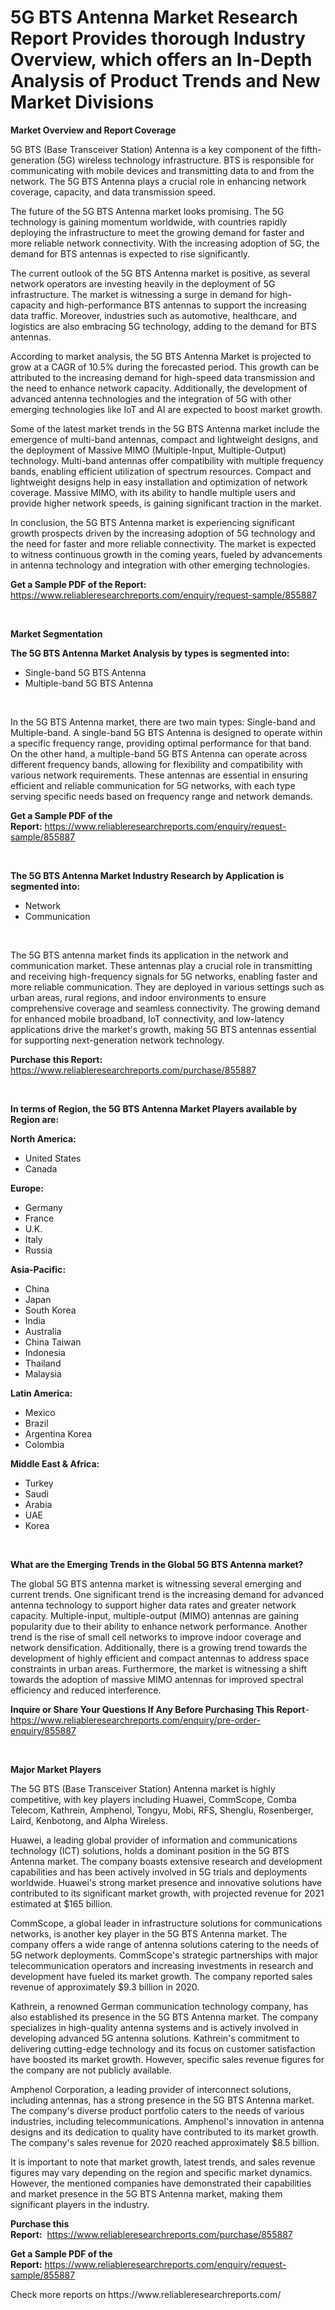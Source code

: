 <p><h1>5G BTS Antenna Market Research Report Provides thorough Industry Overview, which offers an In-Depth Analysis of Product Trends and New Market Divisions</h1></p><p><strong>Market Overview and Report Coverage</strong></p>
<p><p>5G BTS (Base Transceiver Station) Antenna is a key component of the fifth-generation (5G) wireless technology infrastructure. BTS is responsible for communicating with mobile devices and transmitting data to and from the network. The 5G BTS Antenna plays a crucial role in enhancing network coverage, capacity, and data transmission speed.</p><p>The future of the 5G BTS Antenna market looks promising. The 5G technology is gaining momentum worldwide, with countries rapidly deploying the infrastructure to meet the growing demand for faster and more reliable network connectivity. With the increasing adoption of 5G, the demand for BTS antennas is expected to rise significantly.</p><p>The current outlook of the 5G BTS Antenna market is positive, as several network operators are investing heavily in the deployment of 5G infrastructure. The market is witnessing a surge in demand for high-capacity and high-performance BTS antennas to support the increasing data traffic. Moreover, industries such as automotive, healthcare, and logistics are also embracing 5G technology, adding to the demand for BTS antennas.</p><p>According to market analysis, the 5G BTS Antenna Market is projected to grow at a CAGR of 10.5% during the forecasted period. This growth can be attributed to the increasing demand for high-speed data transmission and the need to enhance network capacity. Additionally, the development of advanced antenna technologies and the integration of 5G with other emerging technologies like IoT and AI are expected to boost market growth.</p><p>Some of the latest market trends in the 5G BTS Antenna market include the emergence of multi-band antennas, compact and lightweight designs, and the deployment of Massive MIMO (Multiple-Input, Multiple-Output) technology. Multi-band antennas offer compatibility with multiple frequency bands, enabling efficient utilization of spectrum resources. Compact and lightweight designs help in easy installation and optimization of network coverage. Massive MIMO, with its ability to handle multiple users and provide higher network speeds, is gaining significant traction in the market.</p><p>In conclusion, the 5G BTS Antenna market is experiencing significant growth prospects driven by the increasing adoption of 5G technology and the need for faster and more reliable connectivity. The market is expected to witness continuous growth in the coming years, fueled by advancements in antenna technology and integration with other emerging technologies.</p></p>
<p><strong>Get a Sample PDF of the Report:</strong> <a href="https://www.reliableresearchreports.com/enquiry/request-sample/855887">https://www.reliableresearchreports.com/enquiry/request-sample/855887</a></p>
<p>&nbsp;</p>
<p><strong>Market Segmentation</strong></p>
<p><strong>The 5G BTS Antenna Market Analysis by types is segmented into:</strong></p>
<p><ul><li>Single-band 5G BTS Antenna</li><li>Multiple-band 5G BTS Antenna</li></ul></p>
<p>&nbsp;</p>
<p><p>In the 5G BTS Antenna market, there are two main types: Single-band and Multiple-band. A single-band 5G BTS Antenna is designed to operate within a specific frequency range, providing optimal performance for that band. On the other hand, a multiple-band 5G BTS Antenna can operate across different frequency bands, allowing for flexibility and compatibility with various network requirements. These antennas are essential in ensuring efficient and reliable communication for 5G networks, with each type serving specific needs based on frequency range and network demands.</p></p>
<p><strong>Get a Sample PDF of the Report:</strong>&nbsp;<a href="https://www.reliableresearchreports.com/enquiry/request-sample/855887">https://www.reliableresearchreports.com/enquiry/request-sample/855887</a></p>
<p>&nbsp;</p>
<p><strong>The 5G BTS Antenna Market Industry Research by Application is segmented into:</strong></p>
<p><ul><li>Network</li><li>Communication</li></ul></p>
<p>&nbsp;</p>
<p><p>The 5G BTS antenna market finds its application in the network and communication market. These antennas play a crucial role in transmitting and receiving high-frequency signals for 5G networks, enabling faster and more reliable communication. They are deployed in various settings such as urban areas, rural regions, and indoor environments to ensure comprehensive coverage and seamless connectivity. The growing demand for enhanced mobile broadband, IoT connectivity, and low-latency applications drive the market's growth, making 5G BTS antennas essential for supporting next-generation network technology.</p></p>
<p><strong>Purchase this Report:</strong>&nbsp; <a href="https://www.reliableresearchreports.com/purchase/855887">https://www.reliableresearchreports.com/purchase/855887</a></p>
<p>&nbsp;</p>
<p><strong>In terms of Region, the 5G BTS Antenna Market Players available by Region are:</strong></p>
<p>
    <p> <strong> North America: </strong>
        <ul>
            <li>United States</li>
            <li>Canada</li>
        </ul>
        </p> 
    <p> <strong> Europe: </strong>
        <ul>
            <li>Germany</li>
            <li>France</li>
            <li>U.K.</li>
            <li>Italy</li>
            <li>Russia</li>
        </ul>
        </p> 
    <p> <strong> Asia-Pacific: </strong>
        <ul>
            <li>China</li>
            <li>Japan</li>
            <li>South Korea</li>
            <li>India</li>
            <li>Australia</li>
            <li>China Taiwan</li>
            <li>Indonesia</li>
            <li>Thailand</li>
            <li>Malaysia</li>
        </ul>
        </p> 
    <p> <strong> Latin America: </strong>
        <ul>
            <li>Mexico</li>
            <li>Brazil</li>
            <li>Argentina Korea</li>
            <li>Colombia</li>
        </ul>
        </p> 
    <p> <strong> Middle East & Africa: </strong>
        <ul>
            <li>Turkey</li>
            <li>Saudi</li>
            <li>Arabia</li>
            <li>UAE</li>
            <li>Korea</li>
        </ul>
    </p>
    </p>
<p>&nbsp;</p>
<p><strong>What are the Emerging Trends in the Global 5G BTS Antenna market?</strong></p>
<p><p>The global 5G BTS antenna market is witnessing several emerging and current trends. One significant trend is the increasing demand for advanced antenna technology to support higher data rates and greater network capacity. Multiple-input, multiple-output (MIMO) antennas are gaining popularity due to their ability to enhance network performance. Another trend is the rise of small cell networks to improve indoor coverage and network densification. Additionally, there is a growing trend towards the development of highly efficient and compact antennas to address space constraints in urban areas. Furthermore, the market is witnessing a shift towards the adoption of massive MIMO antennas for improved spectral efficiency and reduced interference.</p></p>
<p><strong>Inquire or Share Your Questions If Any Before Purchasing This Report</strong>- <a href="https://www.reliableresearchreports.com/enquiry/pre-order-enquiry/855887">https://www.reliableresearchreports.com/enquiry/pre-order-enquiry/855887</a></p>
<p>&nbsp;</p>
<p><strong>Major Market Players</strong></p>
<p><p>The 5G BTS (Base Transceiver Station) Antenna market is highly competitive, with key players including Huawei, CommScope, Comba Telecom, Kathrein, Amphenol, Tongyu, Mobi, RFS, Shenglu, Rosenberger, Laird, Kenbotong, and Alpha Wireless. </p><p>Huawei, a leading global provider of information and communications technology (ICT) solutions, holds a dominant position in the 5G BTS Antenna market. The company boasts extensive research and development capabilities and has been actively involved in 5G trials and deployments worldwide. Huawei's strong market presence and innovative solutions have contributed to its significant market growth, with projected revenue for 2021 estimated at $165 billion.</p><p>CommScope, a global leader in infrastructure solutions for communications networks, is another key player in the 5G BTS Antenna market. The company offers a wide range of antenna solutions catering to the needs of 5G network deployments. CommScope's strategic partnerships with major telecommunication operators and increasing investments in research and development have fueled its market growth. The company reported sales revenue of approximately $9.3 billion in 2020.</p><p>Kathrein, a renowned German communication technology company, has also established its presence in the 5G BTS Antenna market. The company specializes in high-quality antenna systems and is actively involved in developing advanced 5G antenna solutions. Kathrein's commitment to delivering cutting-edge technology and its focus on customer satisfaction have boosted its market growth. However, specific sales revenue figures for the company are not publicly available.</p><p>Amphenol Corporation, a leading provider of interconnect solutions, including antennas, has a strong presence in the 5G BTS Antenna market. The company's diverse product portfolio caters to the needs of various industries, including telecommunications. Amphenol's innovation in antenna designs and its dedication to quality have contributed to its market growth. The company's sales revenue for 2020 reached approximately $8.5 billion.</p><p>It is important to note that market growth, latest trends, and sales revenue figures may vary depending on the region and specific market dynamics. However, the mentioned companies have demonstrated their capabilities and market presence in the 5G BTS Antenna market, making them significant players in the industry.</p></p>
<p><strong>Purchase this Report:</strong>&nbsp;&nbsp;<a href="https://www.reliableresearchreports.com/purchase/855887">https://www.reliableresearchreports.com/purchase/855887</a></p>
<p></p>
<p><strong>Get a Sample PDF of the Report:</strong>&nbsp;<a href="https://www.reliableresearchreports.com/enquiry/request-sample/855887">https://www.reliableresearchreports.com/enquiry/request-sample/855887</a></p>
<p>Check more reports on https://www.reliableresearchreports.com/</p>